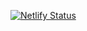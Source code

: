 [![Netlify Status](https://api.netlify.com/api/v1/badges/6779c7dc-05db-4316-b111-03898d34db91/deploy-status)](https://app.netlify.com/sites/scarounet/deploys)
